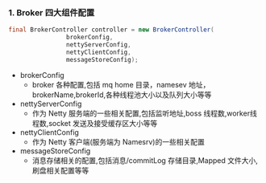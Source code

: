 ### 1. Broker 四大组件配置

```java
final BrokerController controller = new BrokerController(
                brokerConfig,
                nettyServerConfig,
                nettyClientConfig,
                messageStoreConfig);
```

- brokerConfig
  - broker 各种配置,包括 mq home 目录，namesev 地址，brokerName,brokerId,各种线程池大小以及队列大小等等
- nettyServerConfig
  - 作为 Netty 服务端的一些相关配置,包括监听地址,boss 线程数,worker线程数,socket 发送及接受缓存区大小等等
- nettyClientConfig
  - 作为 Netty 客户端(服务端为 Namesrv)的一些相关配置
- messageStoreConfig
  - 消息存储相关的配置,包括消息/commitLog 存储目录,Mapped 文件大小,刷盘相关配置等等